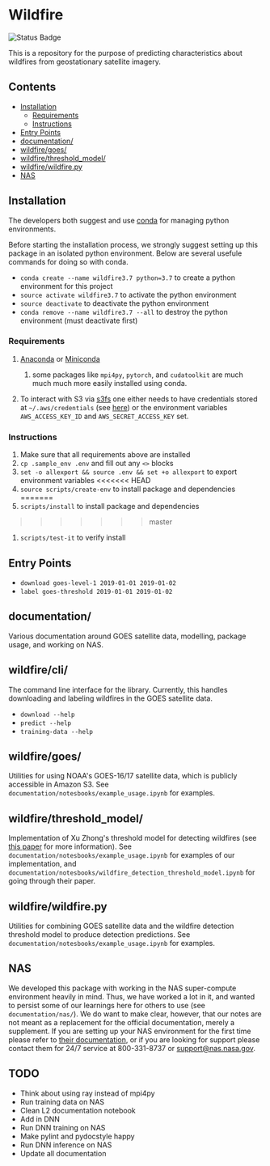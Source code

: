 # Wildfire

![Status Badge](https://github.com/joyprojects/wildfire/workflows/CI/badge.svg)

This is a repository for the purpose of predicting characteristics about wildfires from
geostationary satellite imagery.

## Contents

- [Installation](#Installation)
  - [Requirements](#Requirements)
  - [Instructions](#Instructions)
- [Entry Points](#Entry-Points/)
- [documentation/](#documentation/)
- [wildfire/goes/](#wildfire/goes/)
- [wildfire/threshold_model/](#wildfire/threshold_model/)
- [wildfire/wildfire.py](#wildfire/wildfire.py)
- [NAS](#NAS)

## Installation

The developers both suggest and use [conda](https://www.anaconda.com/distribution/) for
managing python environments.

Before starting the installation process, we strongly suggest setting up this package in
an isolated python environment. Below are several usefule commands for doing so with conda.

- `conda create --name wildfire3.7 python=3.7` to create a python environment for this project
- `source activate wildfire3.7` to activate the python environment
- `source deactivate` to deactivate the python environment
- `conda remove --name wildfire3.7 --all` to destroy the python environment (must deactivate first)

### Requirements

1. [Anaconda](https://docs.anaconda.com/anaconda/install/) or [Miniconda](https://docs.conda.io/en/latest/miniconda.html)
    1. some packages like `mpi4py`, `pytorch`, and `cudatoolkit` are much much much more easily installed using conda.

1. To interact with S3 via [s3fs](https://s3fs.readthedocs.io/en/latest/)
one either needs to have credentials stored at `~/.aws/credentials` (see
[here](https://boto3.amazonaws.com/v1/documentation/api/latest/guide/configuration.html#shared-credentials-file))
or the environment variables `AWS_ACCESS_KEY_ID` and `AWS_SECRET_ACCESS_KEY` set.

### Instructions

1. Make sure that all requirements above are installed
1. `cp .sample_env .env` and fill out any `<>` blocks
1. `set -o allexport && source .env && set +o allexport` to export environment variables
<<<<<<< HEAD
1. `source scripts/create-env` to install package and dependencies
=======
1. `scripts/install` to install package and dependencies
>>>>>>> master
1. `scripts/test-it` to verify install

## Entry Points

- `download goes-level-1 2019-01-01 2019-01-02`
- `label goes-threshold 2019-01-01 2019-01-02`

## documentation/

Various documentation around GOES satellite data, modelling, package usage, and working on
NAS.

## wildfire/cli/

The command line interface for the library. Currently, this handles downloading and labeling wildfires
in the GOES satellite data.

- `download --help`
- `predict --help`
- `training-data --help`

## wildfire/goes/

Utilities for using NOAA's GOES-16/17 satellite data, which is publicly accessible in
 Amazon S3. See `documentation/notesbooks/example_usage.ipynb` for examples.

## wildfire/threshold_model/

Implementation of Xu Zhong's threshold model for detecting wildfires (see
[this paper](https://www.researchgate.net/publication/318455389_Real-time_wildfire_detection_and_tracking_in_Australia_using_geostationary_satellite_Himawari-8)
for more information). See `documentation/notesbooks/example_usage.ipynb` for examples of
our implementation, and
`documentation/notesbooks/wildfire_detection_threshold_model.ipynb` for going through
their paper.

## wildfire/wildfire.py

Utilities for combining GOES satellite data and the wildfire detection threshold model to
produce detection predictions. See `documentation/notesbooks/example_usage.ipynb` for
examples.

## NAS

We developed this package with working in the NAS super-compute environment heavily in
mind. Thus, we have worked a lot in it, and wanted to persist some of our learnings here
for others to use (see `documentation/nas/`). We do want to make clear, however, that our
notes are not meant as a replacement for the official documentation, merely a supplement.
If you are setting up your NAS environment for the first time please refer to
[their documentation](https://www.nas.nasa.gov/hecc/support/kb/), or if you are looking
 for support please contact them for 24/7 service at 800-331-8737 or
 <support@nas.nasa.gov>.

## TODO

- Think about using ray instead of mpi4py
- Run training data on NAS
- Clean L2 documentation notebook
- Add in DNN
- Run DNN training on NAS
- Make pylint and pydocstyle happy
- Run DNN inference on NAS
- Update all documentation
